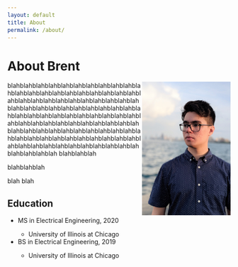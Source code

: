 ```yaml
---
layout: default
title: About
permalink: /about/
---
```


# About Brent

<img class="about-pic" align="right" src="/assets/img/profilepicture.jpg" width="200">

blahblahblahblahblahblahblahblahblahblahblahblahblahblahblahblahblahblahblahblahblahblahblahblahblahblahblahblahblahblahblahblahblahblahblahblahblahblahblahblahblahblahblahblahblahblahblahblahblahblahblahblahblahblahblahblahblahblahblahblahblahblahblahblahblahblahblahblahblahblahblahblahblahblahblahblahblahblahblahblahblahblahblahblahblahblahblahblahblahblahblahblahblahblahblahblahblahblahblahblah
blahblahblah

blahblahblah

blah
blah


## Education
<ul class="education-list">
    <li><span>MS in Electrical Engineering, 2020</span></li>
    <ul><li>University of Illinois at Chicago</li></ul>
    <li><span>BS in Electrical Engineering, 2019</span></li>
    <ul><li>University of Illinois at Chicago</li></ul>
</ul>
